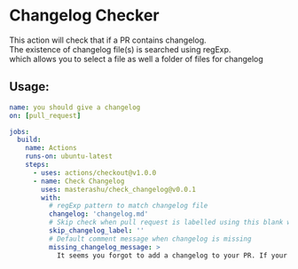 # Changelog Checker

This action will check that if a PR contains changelog.  
The existence of changelog file(s) is searched using regExp.  
which allows you to select a file as well a folder of files for changelog

## Usage:

```yaml
name: you should give a changelog
on: [pull_request]

jobs:
  build:
    name: Actions
    runs-on: ubuntu-latest
    steps:
      - uses: actions/checkout@v1.0.0
      - name: Check Changelog
        uses: masterashu/check_changelog@v0.0.1
        with: 
          # regExp pattern to match changelog file
          changelog: 'changelog.md'
          # Skip check when pull request is labelled using this blank will check all
          skip_changelog_label: ''
          # Default comment message when changelog is missing
          missing_changelog_message: > 
            It seems you forgot to add a changelog to your PR. If your PR doesn't require a changelog add the label `skip-changelog`.

```
